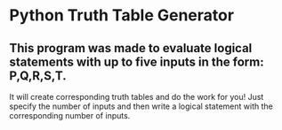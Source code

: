 # Python Truth Table Generator

## This program was made to evaluate logical statements with up to five inputs in the form: P,Q,R,S,T. 
It will create corresponding truth tables and do the work for you!
Just specify the number of inputs and then write a logical statement with the corresponding number of inputs.
